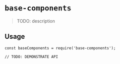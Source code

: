 # `base-components`

> TODO: description

## Usage

```
const baseComponents = require('base-components');

// TODO: DEMONSTRATE API
```
